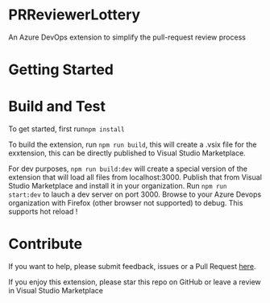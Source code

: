 # PRReviewerLottery
An Azure DevOps extension to simplify the pull-request review process

# Getting Started

# Build and Test
To get started, first run`npm install`

To build the extension, run `npm run build`, this will create a .vsix file for the exxtension, this can be directly published to Visual Studio Marketplace.

For dev purposes, `npm run build:dev` will create a special version of the extension that will load all files from localhost:3000. Publish that from Visual Studio Marketplace and install it in your organization. Run `npm run start:dev` to lauch a dev server on port 3000. Browse to your Azure Devops organization with Firefox (other browser not supported) to debug. This supports hot reload !

# Contribute
If you want to help, please submit feedback, issues or a Pull Request [here](https://github.com/Etienne-Gautier/PRReviewerLottery).

If you enjoy this extension, please star this repo on GitHub or leave a review in Visual Studio Marketplace
